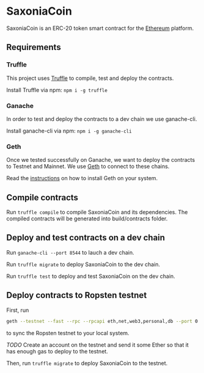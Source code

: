 # SaxoniaCoin

SaxoniaCoin is an ERC-20 token smart contract for the [Ethereum](https://ethereum.org/) platform.

## Requirements

### Truffle

This project uses [Truffle](http://truffleframework.com/) to compile, test and deploy the contracts.

Install Truffle via npm: `npm i -g truffle`

### Ganache

In order to test and deploy the contracts to a dev chain we use ganache-cli.

Install ganache-cli via npm: `npm i -g ganache-cli`

### Geth

Once we tested successfully on Ganache, we want to deploy the contracts to Testnet and Mainnet. 
We use [Geth](https://github.com/ethereum/go-ethereum/wiki/geth) to connect to these chains.

Read the [instructions](https://github.com/ethereum/go-ethereum/wiki/Building-Ethereum) on how to install Geth on your
system.

## Compile contracts

Run `truffle compile` to compile SaxoniaCoin and its dependencies. The compiled contracts will be generated into 
build/contracts folder.

## Deploy and test contracts on a dev chain

Run `ganache-cli --port 8544` to lauch a dev chain.

Run `truffle migrate` to deploy SaxoniaCoin to the dev chain.

Run `truffle test` to deploy and test SaxoniaCoin on the dev chain. 

## Deploy contracts to Ropsten testnet

First, run
```bash
geth --testnet --fast --rpc --rpcapi eth,net,web3,personal,db --port 0 --cache 1024
```
to sync the Ropsten testnet to your local system.

*TODO* Create an account on the testnet and send it some Ether so that it has enough gas to deploy to the testnet. 

Then, run `truffle migrate` to deploy SaxoniaCoin to the testnet.
